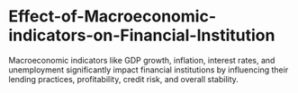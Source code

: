 # Effect-of-Macroeconomic-indicators-on-Financial-Institution
Macroeconomic indicators like GDP growth, inflation, interest rates, and unemployment significantly impact financial institutions by influencing their lending practices, profitability, credit risk, and overall stability. 
